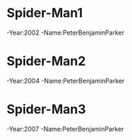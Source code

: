 # Spider-Man1
-Year:2002
-Name:PeterBenjaminParker

# Spider-Man2
-Year:2004
-Name:PeterBenjaminParker

# Spider-Man3
-Year:2007
-Name:PeterBenjaminParker
